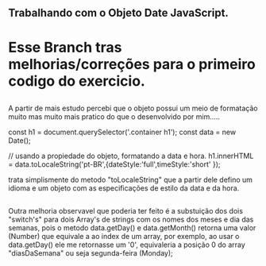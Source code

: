 ## Trabalhando com o Objeto Date JavaScript.
# Esse Branch tras melhorias/correções para o primeiro codigo do exercicio.
##
A partir de mais estudo percebi que o objeto possui um meio de formatação muito mas muito mais pratico do que o desenvolvido por mim.....

const h1 = document.querySelector('.container h1');
const data = new Date();

// usando a propiedade do objeto, formatando a data e hora.
h1.innerHTML = data.toLocaleString('pt-BR',{dateStyle:'full',timeStyle:'short' });

trata simplismente do metodo "toLocaleString" que  a partir dele defino um idioma e um objeto com as especificações de estilo da data e da hora.

##

Outra melhoria observavel que poderia ter feito é a substuição dos dois "switch's" para dois Array's de strings com os nomes dos meses e dia das semanas, pois o metodo data.getDay() e data.getMonth() retorna uma valor (Number) que equivale a ao index de um array, por exemplo, ao usar o data.getDay() ele me retornasse um '0', equivaleria a posição 0 do array "diasDaSemana" ou seja segunda-feira (Monday);

